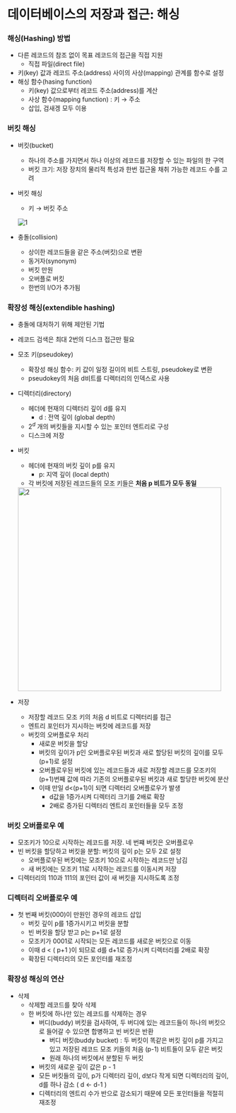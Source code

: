 # 데이터베이스의 저장과 접근: 해싱

### 해싱(Hashing) 방법

- 다른 레코드의 참조 없이 목표 레코드의 접근을 직접 지원
    - 직접 파일(direct file)
- 키(key) 값과 레코드 주소(address) 사이의 사상(mapping) 관계를 함수로 설정
- 해싱 함수(hasing function)
    - 키(key) 값으로부터 레코드 주소(address)를 계산
    - 사상 함수(mapping function) : 키 → 주소
    - 삽입, 검새겡 모두 이용

### 버킷 해싱

- 버킷(bucket)
    - 하나의 주소를 가지면서 하나 이상의 레코드를 저장할 수 있는 파일의 한 구역
    - 버킷 크기: 저장 장치의 물리적 특성과 한번 접근올 채취 가능한 레코드 수를 고려
- 버킷 해싱
    - 키 → 버킷 주소
    
    ![1](https://user-images.githubusercontent.com/77624879/165345164-8ba9504f-56f2-481a-961a-a4026a98f7f6.png)
    
- 충돌(collision)
    - 상이한 레코드들을 같은 주소(버킷)으로 변환
    - 동거자(synonym)
    - 버킷 만원
    - 오버플로 버킷
    - 한번의 I/O가 추가됨

### 확장성 해싱(extendible hashing)

- 충돌에 대처하기 위해 제안된 기법
- 레코드 검색은 최대 2번의 디스크 접근만 필요
- 모조 키(pseudokey)
    - 확장성 해싱 함수: 키 값이 일정 길이의 비트 스트링, pseudokey로 변환
    - pseudokey의 처음 d비트를 디렉터리의 인덱스로 사용
- 디렉터리(directory)
    - 헤더에 현재의 디렉터리 깊이 d를 유지
        - d : 전역 깊이 (global depth)
    - $2^d$ 개의 버킷들을 지시할 수 있는 포인터 엔트리로 구성
    - 디스크에 저장
- 버킷
    - 헤더에 현재의 버킷 깊이 p를 유지
        - p: 지역 깊이 (local depth)
    - 각 버킷에 저장된 레코드들의 모조 키들은 **처음 p 비트가 모두 동일**
    
    <img width="460" alt="2" src="https://user-images.githubusercontent.com/77624879/165345159-c5206a7f-eaff-4dba-aa03-1ddf4b53e675.png">
    
- 저장
    - 저장할 레코드 모조 키의 처음 d 비트로 디렉터리를 접근
    - 엔트리 포인터가 지시하는 버킷에 레코드를 저장
    - 버킷의 오버플로우 처리
        - 새로운 버킷을 할당
        - 버킷의 깊이가 p인 오버플로우된 버킷과 새로 할당된 버킷의 깊이를 모두 (p+1)로 설정
        - 오버플로우된 버킷에 있는 레코드들과 새로 저장할 레코드를 모조키의 (p+1)번째 값에 따라 기존의 오버플로우된 버킷과 새로 할당한 버킷에 분산
        - 이때 만일 d<(p+1)이 되면 디렉터리 오버플로우가 발생
            - d값을 1증가시켜 디렉터리 크기를 2배로 확장
            - 2배로 증가된 디렉터리 엔트리 포인터들을 모두 조정

### 버킷 오버플로우 예

- 모조키가 10으로 시작하는 레코드를 저장. 네 번쨰 버킷은  오버플로우
- 빈 버킷을 할당하고 버킷을 분할: 버킷의 깊이 p는 모두 2로 설정
    - 오버플로우된 버킷에는 모조키 10으로 시작하는 레코드만 남김
    - 새 버킷에는 모조키 11로 시작하는 레코드를 이동시켜 저장
- 디렉터리의 110과 111의 포인터 값이 새 버킷을 지시하도록 조정

### 디렉터리 오버플로우 예

- 첫 번째 버킷(000)이 만원인 경우의 레코드 삽입
    - 버킷 깊이 p를 1증가시키고 버킷을 분할
    - 빈 버킷을 할당 받고 p는 p+1로 설정
    - 모조키가 0001로 시작되는 모든 레코드를 새로운 버킷으로 이동
    - 이때 d < ( p+1 )이 되므로 d를 d+1로 증가시켜 디렉터리를 2배로 확장
    - 확장된 디렉터리의 모든 포인터를 재조정

### 확장성 해싱의 연산

- 삭제
    - 삭제할 레코드를 찾아 삭제
    - 한 버킷에 하나만 있는 레코드를 삭제하는 경우
        - 버디(buddy) 버킷을 검사하여, 두 버디에 있는 레코드들이 하나의 버킷으로 들어갈 수 있으면 합병하고 빈 버킷은 반환
            - 버디 버킷(buddy bucket) : 두 버킷이 똑같은 버킷 깊이 p를 가지고 있고 저장된 레코드 모조 키들의 처음 (p-1) 비트들이 모두 같은 버킷
            - 원래 하나의 버킷에서 분할된 두 버킷
        - 버킷의 새로운 깊이 값은 p - 1
        - 모든 버킷들의 깊이, p가 디렉터리 깊이, d보다 작게 되면 디렉터리의 깊이, d를 하나 감소 ( d ← d-1 )
        - 디렉터리의 엔트리 수가 반으로 감소되기 때문에 모든 포인터들을 적절히 재조정
